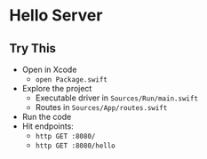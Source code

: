 # Hello Server

## Try This

- Open in Xcode
  - `open Package.swift`
- Explore the project
  - Executable driver in `Sources/Run/main.swift`
  - Routes in `Sources/App/routes.swift`
- Run the code
- Hit endpoints:
  - `http GET :8080/`
  - `http GET :8080/hello`
